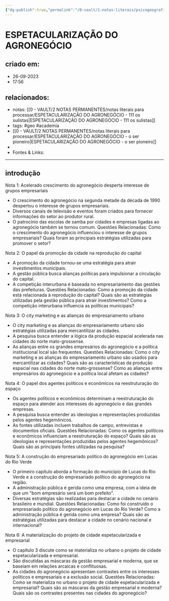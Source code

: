 ```yaml
---
{"dg-publish":true,"permalink":"/0-vault/1-notas-literais/psicogeografia/espetacularizacao-do-agronegocio/","tags":["geo","academia"],"dgHomeLink":true,"dgShowLocalGraph":true,"dgShowFileTree":true,"dgEnableSearch":true,"noteIcon":""}
---
```


# ESPETACULARIZAÇÃO DO AGRONEGÓCIO

## criado em: 
- 26-09-2023
- 17:56
## relacionados:
- notas: [[0 - VAULT/2 NOTAS PERMANENTES/notas literais para processar/ESPETACULARIZAÇÃO DO AGRONEGÓCIO - 111 os sulistas\|ESPETACULARIZAÇÃO DO AGRONEGÓCIO - 111 os sulistas]]
- tags: #geo #academia 
- [[0 - VAULT/2 NOTAS PERMANENTES/notas literais para processar/ESPETACULARIZAÇÃO DO AGRONEGÓCIO - o ser pioneiro\|ESPETACULARIZAÇÃO DO AGRONEGÓCIO - o ser pioneiro]]
- 
- Fontes & Links: 
---

## introdução

Nota 1: Acelerado crescimento do agronegócio desperta interesse de grupos empresariais
- O crescimento do agronegócio na segunda metade da década de 1990 despertou o interesse de grupos empresariais.
- Diversos canais de televisão e eventos foram criados para fornecer informações do setor ao produtor rural.
- O patrocínio das escolas de samba por cidades e empresas ligadas ao agronegócio também se tornou comum.
Questões Relacionadas: Como o crescimento do agronegócio influenciou o interesse de grupos empresariais? Quais foram as principais estratégias utilizadas para promover o setor?

Nota 2: O papel da promoção da cidade na reprodução do capital
- A promoção da cidade tornou-se uma estratégia para atrair investimentos municipais.
- A gestão pública busca alianças políticas para impulsionar a circulação do capital.
- A competição interurbana é baseada no empresariamento das gestões das prefeituras.
Questões Relacionadas: Como a promoção da cidade está relacionada à reprodução do capital? Quais são as estratégias utilizadas pela gestão pública para atrair investimentos? Como a competição interurbana influencia as políticas municipais?

Nota 3: O city marketing e as alianças do empresariamento urbano
- O city marketing e as alianças do empresariamento urbano são estratégias utilizadas para mercantilizar as cidades.
- A pesquisa busca entender a lógica da produção espacial acelerada nas cidades do norte mato-grossense.
- As alianças entre os grandes empresários do agronegócio e a política institucional local são frequentes.
Questões Relacionadas: Como o city marketing e as alianças do empresariamento urbano são usados para mercantilizar as cidades? Quais são as características da produção espacial nas cidades do norte mato-grossense? Como as alianças entre empresários do agronegócio e a política local afetam as cidades?

Nota 4: O papel dos agentes políticos e econômicos na reestruturação do espaço
- Os agentes políticos e econômicos determinam a reestruturação do espaço para atender aos interesses do agronegócio e das grandes empresas.
- A pesquisa busca entender as ideologias e representações produzidas pelos agentes hegemônicos.
- As fontes utilizadas incluem trabalhos de campo, entrevistas e documentos oficiais.
Questões Relacionadas: Como os agentes políticos e econômicos influenciam a reestruturação do espaço? Quais são as ideologias e representações produzidas pelos agentes hegemônicos? Quais são as principais fontes utilizadas na pesquisa?

Nota 5: A construção do empresariado político do agronegócio em Lucas do Rio Verde
- O primeiro capítulo aborda a formação do município de Lucas do Rio Verde e a construção do empresariado político do agronegócio na região.
- A administração pública é gerida como uma empresa, com a ideia de que um "bom empresário será um bom prefeito".
- Diversas estratégias são realizadas para destacar a cidade no cenário brasileiro e mundial.
Questões Relacionadas: Como foi construído o empresariado político do agronegócio em Lucas do Rio Verde? Como a administração pública é gerida como uma empresa? Quais são as estratégias utilizadas para destacar a cidade no cenário nacional e internacional?

Nota 6: A materialização do projeto de cidade espetacularizada e empresarial
- O capítulo 3 discute como se materializa no urbano o projeto de cidade espetacularizada e empresarial.
- São discutidas as máscaras da gestão empresarial e moderna, que se baseiam em relações arcaicas e conflituosas.
- As cidades do agronegócio apresentam contrastes entre os interesses políticos e empresariais e a exclusão social.
Questões Relacionadas: Como se materializa no urbano o projeto de cidade espetacularizada e empresarial? Quais são as máscaras da gestão empresarial e moderna? Quais são os contrastes presentes nas cidades do agronegócio?